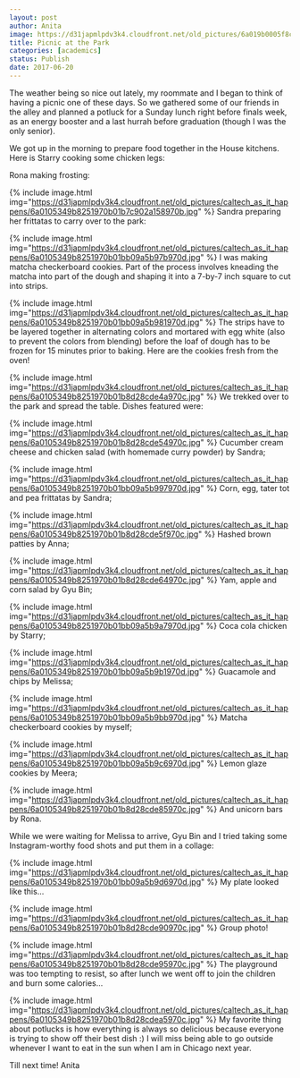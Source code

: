 ```yaml
---
layout: post
author: Anita
image: https://d31japmlpdv3k4.cloudfront.net/old_pictures/6a019b0005f8ce970d01b8d28cde3a970c-pi.jpg
title: Picnic at the Park
categories: [academics]
status: Publish
date: 2017-06-20
---
```


The weather being so nice out lately, my roommate and I began to think of having a picnic one of these days. So we gathered some of our friends in the alley and planned a potluck for a Sunday lunch right before finals week, as an energy booster and a last hurrah before graduation (though I was the only senior).

We got up in the morning to prepare food together in the House kitchens. Here is Starry cooking some chicken legs:

Rona making frosting:


{% include image.html img="https://d31japmlpdv3k4.cloudfront.net/old_pictures/caltech_as_it_happens/6a0105349b8251970b01b7c902a158970b.jpg" %}
Sandra preparing her frittatas to carry over to the park:


{% include image.html img="https://d31japmlpdv3k4.cloudfront.net/old_pictures/caltech_as_it_happens/6a0105349b8251970b01bb09a5b97b970d.jpg" %}
I was making matcha checkerboard cookies. Part of the process involves kneading the matcha into part of the dough and shaping it into a 7-by-7 inch square to cut into strips.


{% include image.html img="https://d31japmlpdv3k4.cloudfront.net/old_pictures/caltech_as_it_happens/6a0105349b8251970b01bb09a5b981970d.jpg" %}
The strips have to be layered together in alternating colors and mortared with egg white (also to prevent the colors from blending) before the loaf of dough has to be frozen for 15 minutes prior to baking. Here are the cookies fresh from the oven!


{% include image.html img="https://d31japmlpdv3k4.cloudfront.net/old_pictures/caltech_as_it_happens/6a0105349b8251970b01b8d28cde4a970c.jpg" %}
We trekked over to the park and spread the table. Dishes featured were:


{% include image.html img="https://d31japmlpdv3k4.cloudfront.net/old_pictures/caltech_as_it_happens/6a0105349b8251970b01b8d28cde54970c.jpg" %}
Cucumber cream cheese and chicken salad (with homemade curry powder) by Sandra;


{% include image.html img="https://d31japmlpdv3k4.cloudfront.net/old_pictures/caltech_as_it_happens/6a0105349b8251970b01bb09a5b997970d.jpg" %}
Corn, egg, tater tot and pea frittatas by Sandra;


{% include image.html img="https://d31japmlpdv3k4.cloudfront.net/old_pictures/caltech_as_it_happens/6a0105349b8251970b01b8d28cde5f970c.jpg" %}
Hashed brown patties by Anna;


{% include image.html img="https://d31japmlpdv3k4.cloudfront.net/old_pictures/caltech_as_it_happens/6a0105349b8251970b01b8d28cde64970c.jpg" %}
Yam, apple and corn salad by Gyu Bin;


{% include image.html img="https://d31japmlpdv3k4.cloudfront.net/old_pictures/caltech_as_it_happens/6a0105349b8251970b01bb09a5b9a7970d.jpg" %}
Coca cola chicken by Starry;


{% include image.html img="https://d31japmlpdv3k4.cloudfront.net/old_pictures/caltech_as_it_happens/6a0105349b8251970b01bb09a5b9b1970d.jpg" %}
Guacamole and chips by Melissa;


{% include image.html img="https://d31japmlpdv3k4.cloudfront.net/old_pictures/caltech_as_it_happens/6a0105349b8251970b01bb09a5b9bb970d.jpg" %}
Matcha checkerboard cookies by myself;


{% include image.html img="https://d31japmlpdv3k4.cloudfront.net/old_pictures/caltech_as_it_happens/6a0105349b8251970b01bb09a5b9c6970d.jpg" %}
Lemon glaze cookies by Meera;


{% include image.html img="https://d31japmlpdv3k4.cloudfront.net/old_pictures/caltech_as_it_happens/6a0105349b8251970b01b8d28cde85970c.jpg" %}
And unicorn bars by Rona.

While we were waiting for Melissa to arrive, Gyu Bin and I tried taking some Instagram-worthy food shots and put them in a collage:


{% include image.html img="https://d31japmlpdv3k4.cloudfront.net/old_pictures/caltech_as_it_happens/6a0105349b8251970b01bb09a5b9d6970d.jpg" %}
My plate looked like this...


{% include image.html img="https://d31japmlpdv3k4.cloudfront.net/old_pictures/caltech_as_it_happens/6a0105349b8251970b01b8d28cde90970c.jpg" %}
Group photo!


{% include image.html img="https://d31japmlpdv3k4.cloudfront.net/old_pictures/caltech_as_it_happens/6a0105349b8251970b01b8d28cde95970c.jpg" %}
The playground was too tempting to resist, so after lunch we went off to join the children and burn some calories...


{% include image.html img="https://d31japmlpdv3k4.cloudfront.net/old_pictures/caltech_as_it_happens/6a0105349b8251970b01b8d28cdea5970c.jpg" %}
My favorite thing about potlucks is how everything is always so delicious because everyone is trying to show off their best dish :) I will miss being able to go outside whenever I want to eat in the sun when I am in Chicago next year.

Till next time!
Anita
